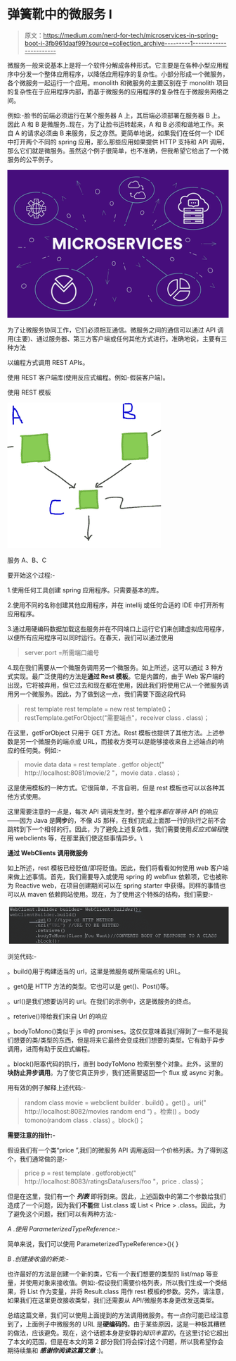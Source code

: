 # 弹簧靴中的微服务 I

> 原文：<https://medium.com/nerd-for-tech/microservices-in-spring-boot-i-3fb961daaf99?source=collection_archive---------1----------------------->

微服务一般来说基本上是将一个软件分解成各种形式。它主要是在各种小型应用程序中分发一个整体应用程序，以降低应用程序的复杂性。小部分形成一个微服务，各个微服务一起运行一个应用。monolith 和微服务的主要区别在于 monolith 项目的复杂性在于应用程序内部，而基于微服务的应用程序的复杂性在于微服务网络之间。

例如:-脸书的前端必须运行在某个服务器 A 上，其后端必须部署在服务器 B 上。因此 A 和 B 是微服务..现在，为了让脸书运转起来，A 和 B 必须和谐地工作。来自 A 的请求必须由 B 来服务，反之亦然。更简单地说，如果我们在任何一个 IDE 中打开两个不同的 spring 应用，那么那些应用如果提供 HTTP 支持和 API 调用，那么它们就是微服务。虽然这个例子很简单，也不准确，但我希望它给出了一个微服务的公平例子。

![](img/53ec9063e096a533d039ec374d90a2fc.png)

为了让微服务协同工作，它们必须相互通信。微服务之间的通信可以通过 API 调用(主要)、通过服务器、第三方客户端或任何其他方式进行。准确地说，主要有三种方法

以编程方式调用 REST APIs。

使用 REST 客户端库(使用反应式编程。例如-假装客户端)。

使用 REST 模板

![](img/8f7a5afbc4beb332873d3fe105e68f67.png)

服务 A、B、C

要开始这个过程:-

1.使用任何工具创建 spring 应用程序。只需要基本的库。

2.使用不同的名称创建其他应用程序，并在 intellij 或任何合适的 IDE 中打开所有应用程序。

3.通过用硬编码数据加载这些服务并在不同端口上运行它们来创建虚拟应用程序，以便所有应用程序可以同时运行。在春天，我们可以通过使用

> server.port =所需端口编号

4.现在我们需要从一个微服务调用另一个微服务。如上所述，这可以通过 3 种方式实现。最广泛使用的方法是**通过 Rest 模板**。它是内置的，由于 Web 客户端的出现，它将被弃用，但它过去和现在都在使用，因此我们将使用它从一个微服务调用另一个微服务。因此，为了做到这一点，我们需要下面这段代码

> rest template rest template = new rest template()；
> restTemplate.getForObject("需要端点"，receiver class . class)；

在这里，getForObject 只用于 GET 方法。Rest 模板也提供了其他方法。上述参数是另一个微服务的端点或 URL，而接收方类可以是能够接收来自上述端点的响应的任何类。例如:-

> movie data data = rest template . getfor object(" http://localhost:8081/movie/2 "，movie data . class)；

这是使用模板的一种方式。它很简单，不言自明，但是 rest 模板也可以以各种其他方式使用。

这里需要注意的一点是，每次 API 调用发生时，整个程序*都在等待 API* 的响应——因为 Java 是**同步**的，不像 JS 那样，在我们完成上面那一行的执行之前不会跳转到下一个相邻的行。因此，为了避免上述复杂性，我们需要使用*反应式编程*使用 webclients 等，在那里我们使这些事情异步。\

**通过 WebClients 调用微服务**

如上所述，rest 模板已经贬值/即将贬值。因此，我们将看看如何使用 web 客户端来做上述事情。首先，我们需要导入或使用 spring 的 webflux 依赖项，它也被称为 Reactive web，在项目创建期间可以在 spring starter 中获得。同样的事情也可以从 maven 依赖网站使用。现在，为了使用这个特殊的结构，我们需要:-

![](img/f5963e20d10c2a8437f6fdc03b833929.png)

浏览代码:-

。build()用于构建适当的 url，这里是微服务或所需端点的 URL。

。get()是 HTTP 方法的类型。它也可以是 get()、Post()等。

。url()是我们想要访问的 url。在我们的示例中，这是微服务的终点。

。reterive()带给我们来自 Url 的响应

。bodyToMono()类似于 js 中的 promises。这仅仅意味着我们得到了一些不是我们想要的类/类型的东西，但是将来它最终会变成我们想要的类型。它有助于异步调用，进而有助于反应式编程。

。block()阻塞代码的执行，直到 bodyToMono 检索到整个对象。此外，这里的**块防止异步调用**。为了使它真正异步，我们还需要返回一个 flux 或 async 对象。

用有效的例子解释上述代码:-

> random class movie = webclient builder . build()
> 。get()
> 。uri(" http://localhost:8082/movies random end ")
> 。检索()
> 。body tomono(random class . class)
> 。block()；

**需要注意的指针:-**

假设我们有一个类“price ”,我们的微服务 API 调用返回一个价格列表。为了得到这个，我们通常做的是:-

> price p = rest template . getforobject(" http://localhost:8083/ratingsData/users/foo "，price . class)；

但是在这里，我们有一个 ***列表*** 即将到来。因此，上述函数中的第二个参数给我们造成了一个问题，因为我们**不能**做 List.class 或 List < Price > .class。因此，为了避免这个问题，我们可以有两种方法:-

*A .使用 ParameterizedTypeReference:-*

简单来说，我们可以使用 ParameterizedTypeReference<list>>(){ }</list>

*B .创建接收值的新类:-*

也许最好的方法是创建一个新的类，它有一个我们想要的类型的 list/map 等变量，并使用对象来接收值。例如:-假设我们需要价格列表，所以我们生成一个类结果，将 List <price>作为变量，并将 Result.class 用作 rest 模板的参数。另外，请注意，如果我们在这里更改接收类型，我们还需要从 API/微服务本身更改发送类型。</price>

总结这篇文章，我们可以使用上面提到的方法调用微服务。有一点你可能已经注意到了，上面例子中微服务的 URL 是**硬编码的**。由于某些原因，这是一种极其糟糕的做法，应该避免。现在，这个话题本身是安静的*知识丰富的*，在这里讨论它超出了本文的范围，但是在本文的第 2 部分我们将会探讨这个问题，所以我希望你会期待续集和 ***感谢你阅读这篇文章*** :)。